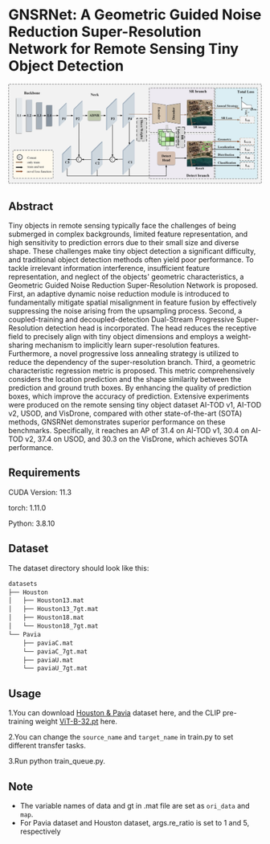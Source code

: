 
# GNSRNet: A Geometric Guided Noise Reduction Super-Resolution Network for Remote Sensing Tiny Object Detection


<p align='center'>
  <img src='GNSR.jpg' width="800px">
</p>



## Abstract

Tiny objects in remote sensing typically face the challenges of being submerged in complex backgrounds, limited feature representation, and high sensitivity to prediction errors due to their small size and diverse shape. These challenges make tiny object detection a significant difficulty, and traditional object detection methods often yield poor performance. To tackle irrelevant information interference, insufficient feature representation, and neglect of the objects' geometric characteristics, a Geometric Guided Noise Reduction Super-Resolution Network is proposed. First, an adaptive dynamic noise reduction module is introduced to fundamentally mitigate spatial misalignment in feature fusion by effectively suppressing the noise arising from the upsampling process. Second, a coupled-training and decoupled-detection Dual-Stream Progressive Super-Resolution detection head is incorporated. The head reduces the receptive field to precisely align with tiny object dimensions and employs a weight-sharing mechanism to implicitly learn super-resolution features. Furthermore, a novel progressive loss annealing strategy is utilized to reduce the dependency of the super-resolution branch. Third, a geometric characteristic regression metric is proposed. This metric comprehensively considers the location prediction and the shape similarity between the prediction and ground truth boxes. By enhancing the quality of prediction boxes, which improve the accuracy of prediction. Extensive experiments were produced on the remote sensing tiny object dataset AI-TOD v1, AI-TOD v2, USOD, and VisDrone, compared with other state-of-the-art (SOTA) methods, GNSRNet demonstrates superior performance on these benchmarks. Specifically, it reaches an AP of 31.4 on AI-TOD v1, 30.4 on AI-TOD v2, 37.4 on USOD, and 30.3 on the VisDrone, which achieves SOTA performance.


## Requirements

CUDA Version: 11.3

torch: 1.11.0

Python: 3.8.10

## Dataset

The dataset directory should look like this:

```bash
datasets
├── Houston
│   ├── Houston13.mat
│   ├── Houston13_7gt.mat
│   ├── Houston18.mat
│   └── Houston18_7gt.mat
└── Pavia
    ├── paviaC.mat
    └── paviaC_7gt.mat
    ├── paviaU.mat
    └── paviaU_7gt.mat

```

## Usage

1.You can download [Houston &amp; Pavia](https://github.com/YuxiangZhang-BIT/Data-CSHSI) dataset here, and the CLIP pre-training weight [ViT-B-32.pt](https://openaipublic.azureedge.net/clip/models/40d365715913c9da98579312b702a82c18be219cc2a73407c4526f58eba950af/ViT-B-32.pt) here.

2.You can change the `source_name` and `target_name` in train.py to set different transfer tasks.

3.Run python train_queue.py.

## Note

- The variable names of data and gt in .mat file are set as `ori_data` and `map`.
- For Pavia dataset and Houston dataset, args.re_ratio is set to 1 and 5, respectively
